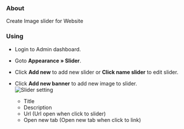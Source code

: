 ### About

Create Image slider for Website

### Using

* Login to Admin dashboard.  
* Goto **Appearance » Slider**.  
* Click **Add new** to add new slider or **Click name slider** to edit slider.  
* Click **Add new banner** to add new image to slider.  
![Slider setting](https://mymo-docs.juzaweb.com/assets/img/slider-1.PNG)

  *   Title
  *   Description
  *   Url (Url open when click to slider)
  *   Open new tab (Open new tab when click to link)

